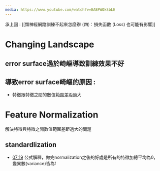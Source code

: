 ```yaml
---
media: https://www.youtube.com/watch?v=BABPWOkSbLE
---
```

承上回 : [[類神經網路訓練不起來怎麼辦 (四)：損失函數 (Loss) 也可能有影響]]

# Changing Landscape

## error surface過於崎嶇導致訓練效果不好

## 導致error surface崎嶇的原因 : 

- 特徵跟特徵之間的數值範圍差距過大

# Feature Normalization

解決特徵與特徵之間數值範圍差距過大的問題

## standardlization 


- [07:19](https://www.youtube.com/watch?v=BABPWOkSbLE&t=440#t=07:20.00) 公式解釋，做完normalization之後的好處是所有的特徵加總平均為0，變異數(variance)皆為1

